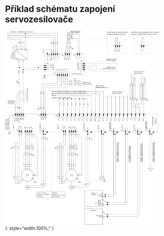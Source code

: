 # Příklad schématu zapojení servozesilovače

![Example schematic](../img/TGZ-D-560-3_9_schematic.webp){: style="width:100%;" }
